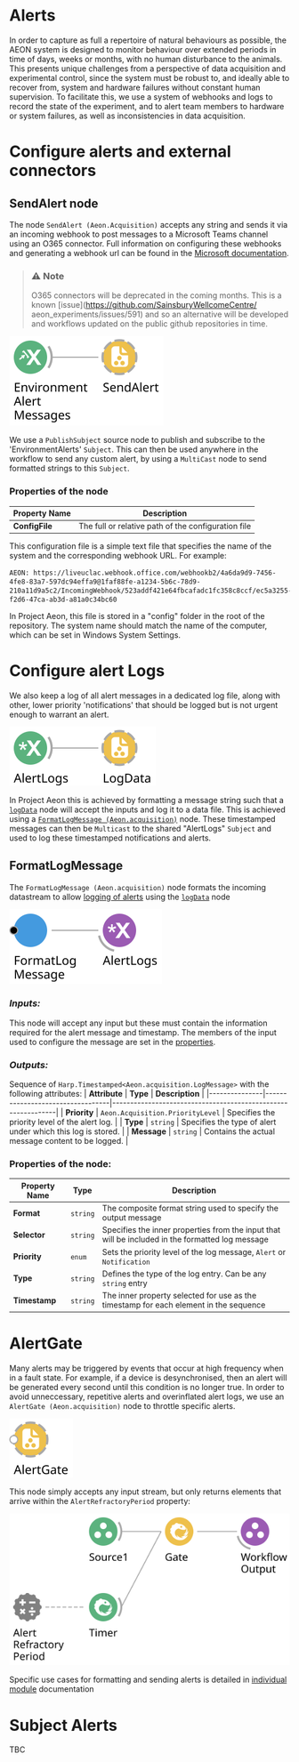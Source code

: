 # Alerts

In order to capture as full a repertoire of natural behaviours as possible, the AEON system is designed to monitor behaviour over extended periods in time of days, weeks or months, with no human disturbance to the animals. This presents unique challenges from a perspective of data acquisition and experimental control, since the system must be robust to, and ideally able to recover from, system and hardware failures without constant human supervision. To facilitate this, we use a system of webhooks and logs to record the state of the experiment, and to alert team members to hardware or system failures, as well as inconsistencies in data acquisition. 

# Configure alerts and external connectors
## SendAlert node
The node `SendAlert (Aeon.Acquisition)` accepts any string and sends it via an incoming webhook to post messages to a Microsoft Teams channel using an O365 connector. Full information on configuring these webhooks and generating a webhook url can be found in the [Microsoft documentation](https://learn.microsoft.com/en-us/microsoftteams/platform/webhooks-and-connectors/how-to/add-incoming-webhook?tabs=newteams%2Cdotnet).

> ### ⚠️ Note
> O365 connectors will be deprecated in the coming months. This is a known [issue](https://github.com/SainsburyWellcomeCentre/ aeon_experiments/issues/591) and so an alternative will be developed and workflows updated on the public github repositories in time.

![SendAlertBase](./Workflows/EnvironmentAlertsBase.svg)

We use a `PublishSubject` source node to publish and subscribe to the 'EnvironmentAlerts' `Subject`. This can then be used anywhere in the workflow to send any custom alert, by using a `MultiCast` node to send formatted strings to this `Subject`. 

### **Properties of the node**

| **Property Name**  | **Description**                                             |
|--------------------|-------------------------------------------------------------|
| **ConfigFile**     | The full or relative path of the configuration file         |


This configuration file is a simple text file that specifies the name of the system and the corresponding webhook URL. 
For example:

```
AEON: https://liveuclac.webhook.office.com/webhookb2/4a6da9d9-7456-4fe8-83a7-597dc94effa9@1faf88fe-a1234-5b6c-78d9-210a11d9a5c2/IncomingWebhook/523addf421e64fbcafadc1fc358c8ccf/ec5a3255-f2d6-47ca-ab3d-a81a0c34bc60
```
In Project Aeon, this file is stored in a "config" folder in the root of the repository. The system name should match the name of the computer, which can be set in Windows System Settings.

# Configure alert Logs

We also keep a log of all alert messages in a dedicated log file, along with other, lower priority 'notifications' that should be logged but is not urgent enough to warrant an alert. 

![AlertLogs](./Workflows/alertLogs.svg)

In Project Aeon this is achieved by formatting a message string such that a [`logData`](../Logging/LogData.md) node will accept the inputs and log it to a data file. This is achieved using a [`FormatLogMessage (Aeon.acquisition)`](#formatlogmessage) node. These timestamped messages can then be `Multicast` to the shared "AlertLogs" `Subject` and used to log these timestamped notifications and alerts.

## FormatLogMessage
The `FormatLogMessage (Aeon.acquisition)` node formats the incoming datastream to allow [logging of alerts](#alert-logs) using the [`logData`](../Logging/LogData.md) node

![FormatLogMessage](./Workflows/formatLogMessage.svg)


### ***Inputs:***
This node will accept any input but these must contain the information required for the alert message and timestamp. The members of the input used to configure the message are set in the [properties](#properties-of-the-node-1).

### ***Outputs:***
Sequence of `Harp.Timestamped<Aeon.acquisition.LogMessage>` with the following attributes: 
| **Attribute** | **Type**                         | **Description**                                              |
|---------------|----------------------------------|--------------------------------------------------------------|
| **Priority**  | `Aeon.Acquisition.PriorityLevel` | Specifies the priority level of the alert log.               |
| **Type**      | `string`                         | Specifies the type of alert under which this log is stored.  |
| **Message**   | `string`                         | Contains the actual message content to be logged.            |

### **Properties of the node:**
| **Property Name**    | **Type**        | **Description**                                                                                         |
|----------------------|-----------------|---------------------------------------------------------------------------------------------------------|
| **Format**           | `string`        | The composite format string used to specify the output message                                          |
| **Selector**         | `string`        | Specifies the inner properties from the input that will be included in the formatted log message        |
| **Priority**         | `enum`          | Sets the priority level of the log message, `Alert` or `Notification`                              |
| **Type**             | `string`        | Defines the type of the log entry. Can be any `string` entry                                                  |
| **Timestamp**        | `string`        | The inner property selected for use as the timestamp for each element in the sequence                   |

# AlertGate
Many alerts may be triggered by events that occur at high frequency when in a fault state. For example, if a device is desynchronised, then an alert will be generated every second until this condition is no longer true. In order to avoid unneccessary, repetitive alerts and overinflated alert logs, we use an `AlertGate (Aeon.acquisition)` node to throttle specific alerts.

![AlertGate](./Workflows/alertGate.svg)

This node simply accepts any input stream, but only returns elements that arrive within the `AlertRefractoryPeriod`  property:

![AlertGate](./Workflows/alertGateDetail.svg)

 Specific use cases for formatting and sending alerts is detailed in [individual module](../HardwareDevices/) documentation

# Subject Alerts
TBC